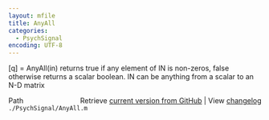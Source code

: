 ```yaml
---
layout: mfile
title: AnyAll
categories:
  - PsychSignal
encoding: UTF-8
---
```


[q] = AnyAll(in)
returns true if any element of IN is non-zeros, false otherwise
returns a scalar boolean. IN can be anything from a scalar to an N-D
matrix


<div class="code_header" style="text-align:right;">
  <span style="float:left;">Path&nbsp;&nbsp;</span> <span class="counter">Retrieve <a href=
  "https://raw.github.com/Psychtoolbox-3/Psychtoolbox-3/beta/./PsychSignal/AnyAll.m">current version from GitHub</a> | View <a href=
  "https://github.com/Psychtoolbox-3/Psychtoolbox-3/commits/beta/./PsychSignal/AnyAll.m">changelog</a></span>
</div>
<div class="code">
  <code>./PsychSignal/AnyAll.m</code>
</div>
